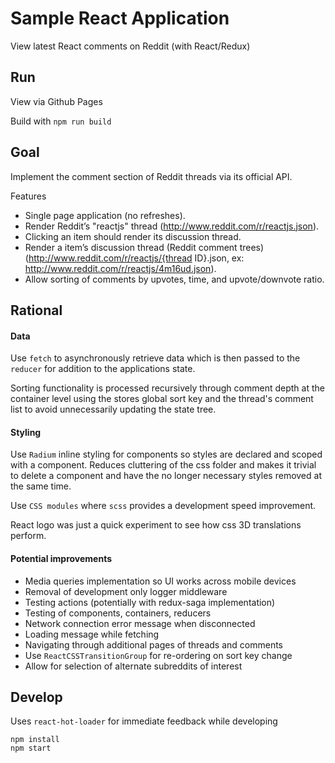 # Sample React Application
View latest React comments on Reddit (with React/Redux)

## Run

View via Github Pages

Build with `npm run build`

## Goal

Implement the comment section of Reddit threads via its official API.

Features

* Single page application (no refreshes).
* Render Reddit’s "reactjs" thread (http://www.reddit.com/r/reactjs.json).
* Clicking an item should render its discussion thread.
* Render a item’s discussion thread (Reddit comment trees) (http://www.reddit.com/r/reactjs/{thread ID}.json, ex: http://www.reddit.com/r/reactjs/4m16ud.json).
* Allow sorting of comments by upvotes, time, and upvote/downvote ratio.

## Rational

#### Data
Use `fetch` to asynchronously retrieve data which is then passed to the `reducer` for addition to the applications state.

Sorting functionality is processed recursively through comment depth at the container level using the stores global sort key and the thread's comment list to avoid unnecessarily updating the state tree.

#### Styling
Use `Radium` inline styling for components so styles are declared and scoped with a component. Reduces cluttering of the css folder and makes it trivial to delete a component and have the no longer necessary styles removed at the same time.

Use `CSS modules` where `scss` provides a development speed improvement.

React logo was just a quick experiment to see how css 3D translations perform.

#### Potential improvements
* Media queries implementation so UI works across mobile devices
* Removal of development only logger middleware
* Testing actions (potentially with redux-saga implementation)
* Testing of components, containers, reducers
* Network connection error message when disconnected
* Loading message while fetching
* Navigating through additional pages of threads and comments
* Use `ReactCSSTransitionGroup` for re-ordering on sort key change
* Allow for selection of alternate subreddits of interest

## Develop

Uses `react-hot-loader` for immediate feedback while developing

    npm install
    npm start
